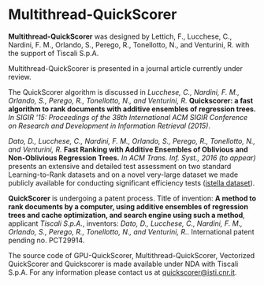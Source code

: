 Multithread-QuickScorer
======================

**Multithread-QuickScorer** was designed by Lettich, F., Lucchese, C., Nardini, F. M., Orlando, S., Perego, R., Tonellotto, N., and Venturini, R. with the support of Tiscali S.p.A. 

Multithread-QuickScorer is presented in a journal article currently under review.

The QuickScorer algorithm is discussed in *Lucchese, C., Nardini, F. M., Orlando, S., Perego, R., Tonellotto, N., and Venturini, R.* **Quickscorer: a fast algorithm to rank documents with additive ensembles of regression trees.** *In SIGIR '15: Proceedings of the 38th International ACM SIGIR Conference on Research and Development in Information Retrieval (2015)*.

*Dato, D., Lucchese, C., Nardini, F. M., Orlando, S., Perego, R., Tonellotto, N., and Venturini, R.* **Fast Ranking with Additive Ensembles of Oblivious and Non-Oblivious Regression Trees.** *In  ACM Trans. Inf. Syst., 2016 (to appear)* presents an extensive and detailed test assessment on two standard Learning-to-Rank datasets and on a novel very-large dataset we made publicly available for conducting significant efficiency tests ([istella dataset](http://blog.istella.it/istella-learning-to-rank-dataset/)).

**QuickScorer** is undergoing a patent process. Title of invention: **A method to rank documents by a computer, using additive ensembles of regression trees and cache optimization, and search engine using such a method**, applicant *Tiscali S.p.A.*, inventors: *Dato, D., Lucchese, C., Nardini, F. M., Orlando, S., Perego, R., Tonellotto, N., and Venturini, R.*. International patent pending no. PCT29914.

The source code of GPU-QuickScorer, Multithread-QuickScorer, Vectorized QuickScorer and Quickscorer is made available under NDA with Tiscali S.p.A. For any information please contact us at quickscorer@isti.cnr.it.
